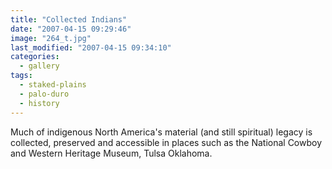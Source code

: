 ```yaml
---
title: "Collected Indians"
date: "2007-04-15 09:29:46"
image: "264_t.jpg"
last_modified: "2007-04-15 09:34:10"
categories:
  - gallery
tags:
  - staked-plains
  - palo-duro
  - history  
---
```


Much of indigenous North America's material (and still spiritual) legacy is collected, preserved and accessible in places such as the National Cowboy and Western Heritage Museum, Tulsa Oklahoma.
